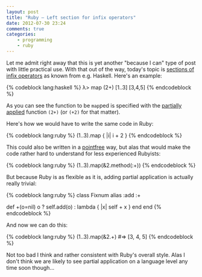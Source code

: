 ```yaml
---
layout: post
title: "Ruby — Left section for infix operators"
date: 2012-07-30 23:24
comments: true
categories:
    - programming
    - ruby
---
```

Let me admit right away that this is yet another "because I can" type of post with little practical use. With that out of the way, today's topic is [sections of infix operators](http://www.haskell.org/haskellwiki/Section_of_an_infix_operator) as known from e.g. Haskell. Here's an example:

{% codeblock lang:haskell %}
λ> map (2+) [1..3]
[3,4,5]
{% endcodeblock %}

As you can see the function to be `map`ped is specified with the [partially applied](http://www.haskell.org/haskellwiki/Partial_application) function `(2+)` (or `(+2)` for that matter).

Here's how we would have to write the same code in Ruby:

{% codeblock lang:ruby %}
(1..3).map { |i| i + 2 }
{% endcodeblock %}

This could also be written in a [pointfree](http://www.haskell.org/haskellwiki/Pointfree) way, but alas that would make the code rather hard to understand for less experienced Rubyists:

{% codeblock lang:ruby %}
(1..3).map(&2.method(:+))
{% endcodeblock %}

But because Ruby is as flexible as it is, adding partial application is actually really trivial:

{% codeblock lang:ruby %}
class Fixnum
  alias :add :+

  def +(o=nil)
    o ? self.add(o) : lambda { |x| self + x }
  end
end
{% endcodeblock %}

And now we can do this:

{% codeblock lang:ruby %}
(1..3).map(&2.+) #=> [3, 4, 5]
{% endcodeblock %}

Not too bad I think and rather consistent with Ruby's overall style. Alas I don't think we are likely to see partial application on a language level any time soon though...
